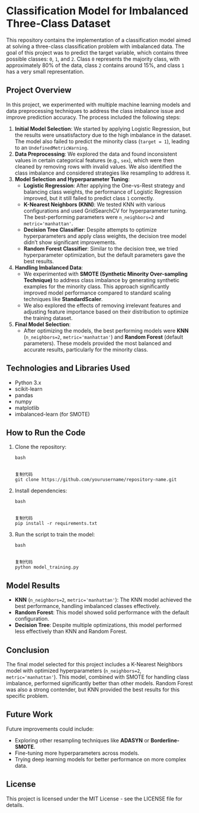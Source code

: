 # Classification Model for Imbalanced Three-Class Dataset

This repository contains the implementation of a classification model aimed at solving a three-class classification problem with imbalanced data. The goal of this project was to predict the target variable, which contains three possible classes: `0`, `1`, and `2`. Class `0` represents the majority class, with approximately 80% of the data, class `2` contains around 15%, and class `1` has a very small representation.

## Project Overview

In this project, we experimented with multiple machine learning models and data preprocessing techniques to address the class imbalance issue and improve prediction accuracy. The process included the following steps:

1. **Initial Model Selection**: We started by applying Logistic Regression, but the results were unsatisfactory due to the high imbalance in the dataset. The model also failed to predict the minority class (`target = 1`), leading to an `UndefinedMetricWarning`.
2. **Data Preprocessing**: We explored the data and found inconsistent values in certain categorical features (e.g., `sex`), which were then cleaned by removing rows with invalid values. We also identified the class imbalance and considered strategies like resampling to address it.
3. **Model Selection and Hyperparameter Tuning**:
   - **Logistic Regression**: After applying the One-vs-Rest strategy and balancing class weights, the performance of Logistic Regression improved, but it still failed to predict class `1` correctly.
   - **K-Nearest Neighbors (KNN)**: We tested KNN with various configurations and used GridSearchCV for hyperparameter tuning. The best-performing parameters were `n_neighbors=2` and `metric='manhattan'`.
   - **Decision Tree Classifier**: Despite attempts to optimize hyperparameters and apply class weights, the decision tree model didn’t show significant improvements.
   - **Random Forest Classifier**: Similar to the decision tree, we tried hyperparameter optimization, but the default parameters gave the best results.
4. **Handling Imbalanced Data**:
   - We experimented with **SMOTE (Synthetic Minority Over-sampling Technique)** to address class imbalance by generating synthetic examples for the minority class. This approach significantly improved model performance compared to standard scaling techniques like **StandardScaler**.
   - We also explored the effects of removing irrelevant features and adjusting feature importance based on their distribution to optimize the training dataset.
5. **Final Model Selection**:
   - After optimizing the models, the best performing models were **KNN** (`n_neighbors=2`, `metric='manhattan'`) and **Random Forest** (default parameters). These models provided the most balanced and accurate results, particularly for the minority class.

## Technologies and Libraries Used

- Python 3.x
- scikit-learn
- pandas
- numpy
- matplotlib
- imbalanced-learn (for SMOTE)

## How to Run the Code

1. Clone the repository:

   ```
   bash
   
   
   复制代码
   git clone https://github.com/yourusername/repository-name.git
   ```

2. Install dependencies:

   ```
   bash
   
   
   复制代码
   pip install -r requirements.txt
   ```

3. Run the script to train the model:

   ```
   bash
   
   
   复制代码
   python model_training.py
   ```

## Model Results

- **KNN** (`n_neighbors=2`, `metric='manhattan'`): The KNN model achieved the best performance, handling imbalanced classes effectively.
- **Random Forest**: This model showed solid performance with the default configuration.
- **Decision Tree**: Despite multiple optimizations, this model performed less effectively than KNN and Random Forest.

## Conclusion

The final model selected for this project includes a K-Nearest Neighbors model with optimized hyperparameters (`n_neighbors=2`, `metric='manhattan'`). This model, combined with SMOTE for handling class imbalance, performed significantly better than other models. Random Forest was also a strong contender, but KNN provided the best results for this specific problem.

## Future Work

Future improvements could include:

- Exploring other resampling techniques like **ADASYN** or **Borderline-SMOTE**.
- Fine-tuning more hyperparameters across models.
- Trying deep learning models for better performance on more complex data.

## License

This project is licensed under the MIT License - see the LICENSE file for details.